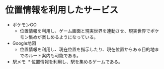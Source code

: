 # 位置情報を利用したサービス
* ポケモンGO
  * 位置情報を利用し、ゲーム画面と現実世界を連動させ、現実世界でポケモン集めが楽しめるようになっている。
* Google地図
  * 位置情報を利用し、現在位置を指示したり、現在位置からある目的地までのルート案内も可能である。
* 駅メモ  * 位置情報を利用し、駅を集めるゲームである。
